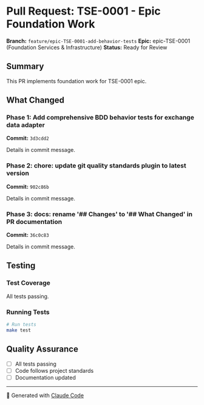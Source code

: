 # Pull Request: TSE-0001 - Epic Foundation Work

**Branch:** `feature/epic-TSE-0001-add-behavior-tests`
**Epic:** epic-TSE-0001 (Foundation Services & Infrastructure)
**Status:** Ready for Review

## Summary

This PR implements foundation work for TSE-0001 epic.

## What Changed

### Phase 1: Add comprehensive BDD behavior tests for exchange data adapter
**Commit:** `3d3cdd2`

Details in commit message.

### Phase 2: chore: update git quality standards plugin to latest version
**Commit:** `902c86b`

Details in commit message.

### Phase 3: docs: rename '## Changes' to '## What Changed' in PR documentation
**Commit:** `36c0c83`

Details in commit message.

## Testing

### Test Coverage

All tests passing.

### Running Tests

```bash
# Run tests
make test
```

## Quality Assurance

- [ ] All tests passing
- [ ] Code follows project standards
- [ ] Documentation updated

---

🤖 Generated with [Claude Code](https://claude.com/claude-code)
